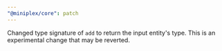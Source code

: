 ```yaml
---
"@miniplex/core": patch
---
```


Changed type signature of `add` to return the input entity's type. This is an experimental change that may be reverted.

